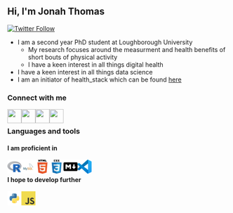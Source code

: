## Hi, I'm Jonah Thomas

[![Twitter Follow](https://img.shields.io/twitter/follow/JonahTh0mas?label=Follow%20Me%20on%20Twitter&style=social)][twitter]

- I am a second year PhD student at Loughborough University 
    - My research focuses around the measurment and health benefits of short bouts of physical activity 
    - I have a keen interest in all things digital health
- I have a keen interest in all things data science 
- I am an initiator of health_stack which can be found [here](https://hstack.netlify.app/)


### Connect with me

[<img align="left" height="32" width="32" src="https://cdn.jsdelivr.net/npm/simple-icons@v5/icons/hugo.svg"/>][blog]
[<img align="left" height="32" width="32" src="https://cdn.jsdelivr.net/npm/simple-icons@v5/icons/twitter.svg"/>][twitter]
[<img align="left" height="32" width="32" src="https://cdn.jsdelivr.net/npm/simple-icons@v5/icons/linkedin.svg"/>][linkedin]
[<img align="left" height="32" width="32" src="https://cdn.jsdelivr.net/npm/simple-icons@v5/icons/orcid.svg"/>][orcid]


<br/>

### Languages and tools

#### I am proficient in

<img align="left" height="32" width = "32" src="https://raw.githubusercontent.com/github/explore/80688e429a7d4ef2fca1e82350fe8e3517d3494d/topics/r/r.png"/>
<img align="left" height="32" width = "32" src="https://raw.githubusercontent.com/github/explore/80688e429a7d4ef2fca1e82350fe8e3517d3494d/topics/mysql/mysql.png"/>
<img align="left" height="32" width = "32" src="https://raw.githubusercontent.com/github/explore/80688e429a7d4ef2fca1e82350fe8e3517d3494d/topics/html/html.png"/>
<img align="left" height="32" width = "32" src="https://raw.githubusercontent.com/github/explore/80688e429a7d4ef2fca1e82350fe8e3517d3494d/topics/css/css.png"/>
<img align="left" height="32" width = "32" src="https://raw.githubusercontent.com/github/explore/80688e429a7d4ef2fca1e82350fe8e3517d3494d/topics/markdown/markdown.png"/>
<img align="left" height="32" width = "32" src="https://raw.githubusercontent.com/github/explore/80688e429a7d4ef2fca1e82350fe8e3517d3494d/topics/visual-studio-code/visual-studio-code.png"/>

<br/>

#### I hope to develop further

<img align="left" height="32" width = "32" src="https://raw.githubusercontent.com/github/explore/80688e429a7d4ef2fca1e82350fe8e3517d3494d/topics/python/python.png"/>
<img align="left" height="32" width = "32" src="https://raw.githubusercontent.com/github/explore/80688e429a7d4ef2fca1e82350fe8e3517d3494d/topics/javascript/javascript.png">

[blog]: https://jonahthomas.netlify.app/
[twitter]: https://twitter.com/JonahTh0mas
[linkedin]: https://www.linkedin.com/in/jonah-thomas
[orcid]: https://orcid.org/0000-0002-9886-0169
